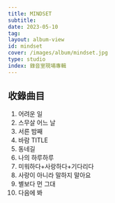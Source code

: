 ```yaml
---
title: MINDSET
subtitle:
date: 2023-05-10
tag:
layout: album-view
id: mindset
cover: /images/album/mindset.jpg
type: studio
index: 錄音室現場專輯
---
```


## 收錄曲目

1. 어려운 일
2. 스무살 어느 날
3. 서른 밤째
4. 바람 <span class="badge">TITLE</span>
5. 동네길
6. 나의 하루하루
7. 미워하다+사랑하다+기다리다
8. 사랑이 아니라 말하지 말아요
9. 별보다 먼 그대
10. 다음에 봐
